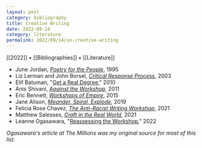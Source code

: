 ```yaml
---
layout: post
category: bibliography
title: Creative Writing
date: 2022-09-14
category: literature
permalink: 2022/09/14/on-creative-writing
---
```


[[2022]] • [[Bibliographies]] • [[Literature]]

* June Jordan, [*Poetry for the People*](https://www.routledge.com/June-Jordans-Poetry-for-the-People-A-Revolutionary-Blueprint/Jordan-Muller-Collective/p/book/9780415911689), 1995
* Liz Lerman and John Borsel, [*Critical Response Process*](https://www.danceexchange.org/merchandise/p/critical-response-process), 2003
* Elif Batuman, "[Get a Real Degree](https://www.lrb.co.uk/the-paper/v32/n18/elif-batuman/get-a-real-degree)," 2010
* Anis Shivani, [*Against the Workshop*](https://www.tamupress.com/book/9781933896724/against-the-workshop/), 2011
* Eric Bennett, [*Workshops of Empire*](https://uipress.uiowa.edu/books/workshops-empire), 2015
* Jane Alison, [*Meander, Spiral, Explode*](https://books.catapult.co/books/meander-spiral-explode/), 2019
* Felicia Rose Chavez, [*The Anti-Racist Writing Workshop*](https://www.haymarketbooks.org/books/1552-the-anti-racist-writing-workshop), 2021
* Matthew Salesses, [*Craft in the Real World*](https://www.penguinrandomhouse.ca/books/667728/craft-in-the-real-world-by-matthew-salesses/9781948226806), 2021
* Leanne Ogasawara, "[Reassessing the Workshop](https://themillions.com/2022/08/culture-shock-reassessing-the-workshop.html)," 2022

*Ogasawara's article at The Millions was my original source for most of this list.*
